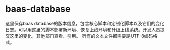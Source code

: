 # baas-database
这里保存baas database的版本信息，包含核心脚本和定制化脚本以及它们的变化日志。可以用这里的脚本部署新环境、恢复上线环境和升级上线系统。开发人员提交这里的变化，其他部门查看、引用。 所有的文本文件都需要是UTF-8编码格式。
